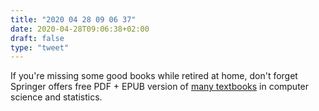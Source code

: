 ```yaml
---
title: "2020 04 28 09 06 37"
date: 2020-04-28T09:06:38+02:00
draft: false
type: "tweet"
---
```

If you're missing some good books while retired at home, don't forget Springer offers free PDF + EPUB version of [many textbooks](https://link.springer.com/search/page/1?facet-content-type=%22Book%22&package=mat-covid19_textbooks&facet-language=%22En%22&sortOrder=newestFirst&showAll=true) in computer science and statistics.
